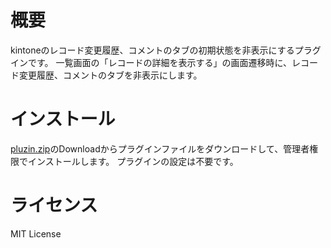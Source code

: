 # 概要
kintoneのレコード変更履歴、コメントのタブの初期状態を非表示にするプラグインです。
一覧画面の「レコードの詳細を表示する」の画面遷移時に、レコード変更履歴、コメントのタブを非表示にします。

# インストール
[pluzin.zip](https://github.com/zackey86/commenttabnone_plugin/blob/master/plugin.zip)のDownloadからプラグインファイルをダウンロードして、管理者権限でインストールします。
プラグインの設定は不要です。

# ライセンス
MIT License
